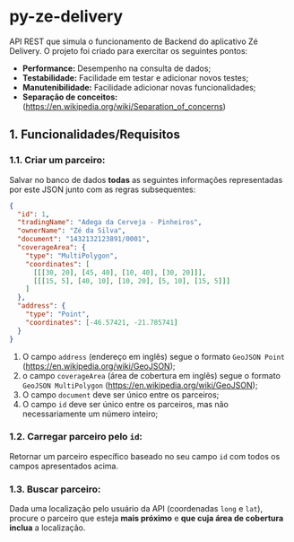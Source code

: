 # py-ze-delivery 

API REST que simula o funcionamento de Backend do aplicativo Zé Delivery. O projeto foi criado para exercitar os seguintes pontos:

- **Performance:** Desempenho na consulta de dados;
- **Testabilidade:** Facilidade em testar e adicionar novos testes;
- **Manutenibilidade:** Facilidade adicionar novas funcionalidades;
- **Separação de conceitos:** (https://en.wikipedia.org/wiki/Separation_of_concerns)

## 1. Funcionalidades/Requisitos

### 1.1. Criar um parceiro:

Salvar no banco de dados **todas** as seguintes informações representadas por este JSON junto com as regras subsequentes:

```json
{
  "id": 1, 
  "tradingName": "Adega da Cerveja - Pinheiros",
  "ownerName": "Zé da Silva",
  "document": "1432132123891/0001",
  "coverageArea": { 
    "type": "MultiPolygon", 
    "coordinates": [
      [[[30, 20], [45, 40], [10, 40], [30, 20]]], 
      [[[15, 5], [40, 10], [10, 20], [5, 10], [15, 5]]]
    ]
  },
  "address": { 
    "type": "Point",
    "coordinates": [-46.57421, -21.785741]
  }
}
```

1. O campo `address` (endereço em inglês) segue o formato `GeoJSON Point` (https://en.wikipedia.org/wiki/GeoJSON);
2. o campo `coverageArea` (área de cobertura em inglês) segue o formato `GeoJSON MultiPolygon` (https://en.wikipedia.org/wiki/GeoJSON);
3. O campo `document` deve ser único entre os parceiros;
4. O campo `id` deve ser único entre os parceiros, mas não necessariamente um número inteiro;

### 1.2. Carregar parceiro pelo `id`:

Retornar um parceiro específico baseado no seu campo `id` com todos os campos apresentados acima.

### 1.3. Buscar parceiro:

Dada uma localização pelo usuário da API (coordenadas `long` e `lat`), procure o parceiro que esteja **mais próximo** e **que cuja área de cobertura inclua** a localização.
